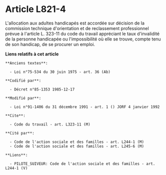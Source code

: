 # Article L821-4

L'allocation aux adultes handicapés est accordée sur décision de la commission technique d'orientation et de reclassement
professionnel   prévue à l'article L. 323-11 du code du travail appréciant le taux d'invalidité de la personne handicapée ou
l'impossibilité où elle se trouve, compte tenu de son handicap, de se procurer un emploi.

**Liens relatifs à cet article**

	**Anciens textes**:

	  - Loi n°75-534 du 30 juin 1975 - art. 36 (Ab)

	**Codifié par**:

	  - Décret n°85-1353 1985-12-17

	**Modifié par**:

	  - Loi n°91-1406 du 31 décembre 1991 - art. 1 () JORF 4 janvier 1992

	**Cite**:

	  - Code du travail - art. L323-11 (M)

	**Cité par**:

	  - Code de l'action sociale et des familles - art. L244-1 (M)
	  - Code de l'action sociale et des familles - art. L245-6 (M)

	**Liens**:

	  - PILOTE_SUIVEUR: Code de l'action sociale et des familles - art. L244-1 (V)

